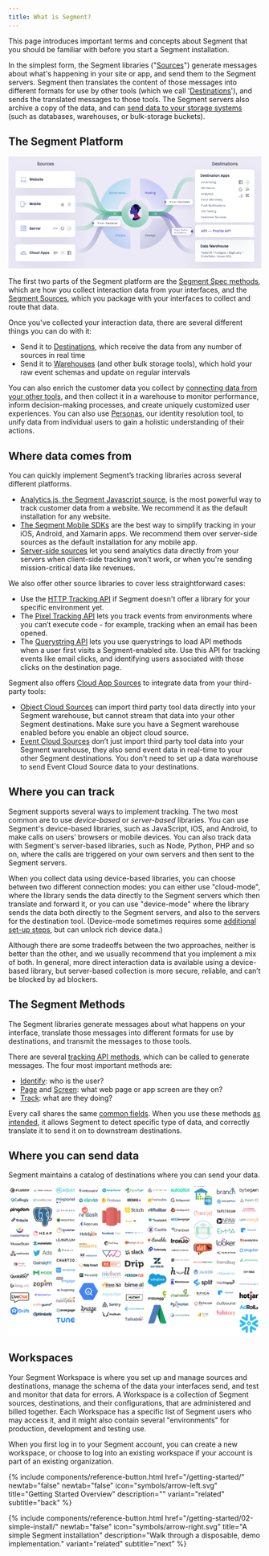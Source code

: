 ```yaml
---
title: What is Segment?
---
```


This page introduces important terms and concepts about Segment that you should be familiar with before you start a Segment installation.


In the simplest form, the Segment libraries ("[Sources](/docs/connections/sources/catalog/)") generate messages about what's happening in your site or app, and send them to the Segment servers. Segment then translates the content of those messages into different formats for use by other tools (which we call '[Destinations](/docs/connections/destinations/)'), and sends the translated messages to those tools. The Segment servers also archive a copy of the data, and can [send data to your storage systems](/docs/connections/storage/) (such as databases, warehouses, or bulk-storage buckets).


## The Segment Platform

![](images/subwaymap-2.png)

The first two parts of the Segment platform are the [Segment Spec methods](/docs/connections/spec/), which are how you collect interaction data from your interfaces, and the [Segment Sources](/docs/connections/sources/), which you package with your interfaces to collect and route that data.

Once you've collected your interaction data, there are several different things you can do with it:
- Send it to [Destinations](/docs/connections/destinations/), which receive the data from any number of sources in real time
- Send it to [Warehouses](/docs/connections/storage/) (and other bulk storage tools), which hold your raw event schemas and update on regular intervals

You can also enrich the customer data you collect by [connecting data from your other tools](/docs/connections/sources/catalog/#cloud-apps), and then collect it in a warehouse to monitor performance, inform decision-making processes, and create uniquely customized user experiences. You can also use [Personas](/docs/personas/), our identity resolution tool, to unify data from individual users to gain a holistic understanding of their actions.


## Where data comes from

You can quickly implement Segment’s tracking libraries across several different platforms.

- [Analytics.js, the Segment Javascript source](/docs/connections/sources/catalog/libraries/website/javascript/), is the most powerful way to track customer data from a website. We recommend it as the default installation for any website.
- [The Segment Mobile SDKs](/docs/connections/sources/catalog/#mobile) are the best way to simplify tracking in your iOS, Android, and Xamarin apps. We recommend them over server-side sources as the default installation for any mobile app.
- [Server-side sources](/docs/connections/sources/catalog/#server) let you send analytics data directly from your servers when client-side tracking won't work, or when you're sending mission-critical data like revenues.

We also offer other source libraries to cover less straightforward cases:

- Use the [HTTP Tracking API](/docs/connections/sources/catalog/libraries/server/http-api/) if Segment doesn't offer a library for your specific environment yet.
- The [Pixel Tracking API](/docs/connections/sources/catalog/libraries/server/pixel-tracking-api/) lets you track events from environments where you can’t execute code - for example, tracking when an email has been opened.
- The [Querystring API](/docs/connections/sources/catalog/libraries/website/javascript/querystring/) lets you use querystrings to load API methods when a user first visits a Segment-enabled site. Use this API for tracking events like email clicks, and identifying users associated with those clicks on the destination page.

Segment also offers [Cloud App Sources](/docs/connections/sources/about-cloud-sources/) to integrate data from your third-party tools:

- [Object Cloud Sources](/docs/connections/sources/about-cloud-sources/#event-cloud-app-sources) can import third party tool data directly into your Segment warehouse, but cannot stream that data into your other Segment destinations. Make sure you have a Segment warehouse enabled before you enable an object cloud source.
- [Event Cloud Sources](/docs/connections/sources/about-cloud-sources/#object-cloud-app-sources) don’t just import third party tool data into your Segment warehouse, they also send event data in real-time to your other Segment destinations. You don't need to set up a data warehouse to send Event Cloud Source data to your destinations.

## Where you can track

Segment supports several ways to implement tracking. The two most common are to use _device-based_ or _server-based_ libraries. You can use Segment's device-based libraries, such as JavaScript, iOS, and Android, to make calls on users’ browsers or mobile devices. You can also track data with Segment's server-based libraries, such as Node, Python, PHP and so on, where the calls are triggered on your own servers and then sent to the Segment servers.

When you collect data using device-based libraries, you can choose between two different connection modes: you can either use "cloud-mode", where the library sends the data directly to the Segment servers which then translate and forward it, or you can use "device-mode" where the library sends the data both directly to the Segment servers, and also to the servers for the destination tool. (Device-mode sometimes requires some [additional set-up steps](/docs/connections/sources/mobile_guide/), but can unlock rich device data.)

Although there are some tradeoffs between the two approaches, neither is better than the other, and we usually recommend that you implement a mix of both. In general, more direct interaction data is available using a device-based library, but server-based collection is more secure, reliable, and can’t be blocked by ad blockers.

<!-- Here’s a handy flow chart to help with the client-side/server-side decision:

TODO: Image removed, didn't work with formatting. need a better version of this flowchart or else to just omit?-->


## The Segment Methods

The Segment libraries generate messages about what happens on your interface, translate those messages into different formats for use by destinations, and transmit the messages to those tools.

There are several [tracking API methods](/docs/connections/spec/), which can be called to generate messages. The four most important methods are:
  - [Identify](/docs/connections/spec/identify/): who is the user?
  - [Page](/docs/connections/spec/page/) and [Screen](/docs/connections/spec/screen/): what web page or app screen are they on?
  - [Track](/docs/connections/spec/track/): what are they doing?

Every call shares the same [common fields](/docs/connections/spec/common/).  When you use these methods [as intended](/docs/connections/spec/best-practices-identify/), it allows Segment to detect specific type of data, and correctly translate it to send it on to downstream destinations.


## Where you can send data

Segment maintains a catalog of destinations where you can send your data.

<!--TODO: big list o' destinations image (programmatically update?) should go here-->

![](images/dests_grid.png)



## Workspaces

Your Segment Workspace is where you set up and manage sources and destinations, manage the schema of the data your interfaces send, and test and monitor that data for errors. A Workspace is a collection of Segment sources, destinations, and their configurations, that are administered and billed together. Each Workspace has a specific list of Segment users who may access it, and it might also contain several "environments" for production, development and testing use.

When you first log in to your Segment account, you can create a new workspace, or choose to log into an existing workspace if your account is part of an existing organization.


<div class="double">
  {% include components/reference-button.html href="/getting-started/" newtab="false" newtab="false" icon="symbols/arrow-left.svg" title="Getting Started Overview" description="" variant="related" subtitle="back" %}

  {% include components/reference-button.html  href="/getting-started/02-simple-install/" newtab="false" icon="symbols/arrow-right.svg" title="A simple Segment installation" description="Walk through a disposable, demo implementation." variant="related" subtitle="next" %}
</div>
